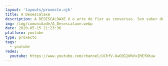 ```yaml
---
layout: 'layouts/proxecto.njk'
title: A Desescalaxe
description: A DESESCALDAXE é o arte de fiar as conversas. Sen saber de que falar, sen saber qué dicir, enchemos máis de media hora diaria de caralladas. Se escoitas os nosos programas enteiros chama ao 112.
img: /img/comunidade/A_Desescalaxe.webp
date: 2020-05-15 21:23:36
platform: youtube
type: proxecto
tags:
  - youtube
redes:
  youtube: https://www.youtube.com/channel/UChfV-DwD9I2WhVxIMEfXKuw
---
```

